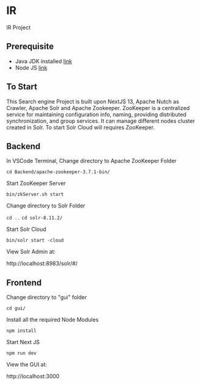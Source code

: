 # IR
 IR Project

## Prerequisite
*   Java JDK installed [link](https://www.oracle.com/sg/java/technologies/downloads/)
*   Node JS [link](https://nodejs.org/en)

## To Start
This Search engine Project is built upon NextJS 13, Apache Nutch as Crawler, Apache Solr and Apache Zookeeper. ZooKeeper is a centralized service for maintaining configuration info, naming, providing distributed synchronization, and group services. It can manage different nodes cluster created in Solr. To start Solr Cloud will requires ZooKeeper.

## Backend
In VSCode Terminal,
Change directory to Apache ZooKeeper Folder

`cd Backend/apache-zookeeper-3.7.1-bin/`

Start ZooKeeper Server

`bin/zkServer.sh start `

Change directory to Solr Folder

`cd ..`
`cd solr-8.11.2/`

Start Solr Cloud

`bin/solr start -cloud`

View Solr Admin at:

http://localhost:8983/solr/#/

## Frontend
Change directory to "gui" folder

`cd gui/`

Install all the required Node Modules

`npm install`

Start Next JS

`npm run dev`

View the GUI at:

http://localhost:3000